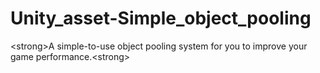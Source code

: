 # Unity_asset-Simple_object_pooling
&lt;strong>A simple-to-use object pooling system for you to improve your game performance.&lt;strong>

